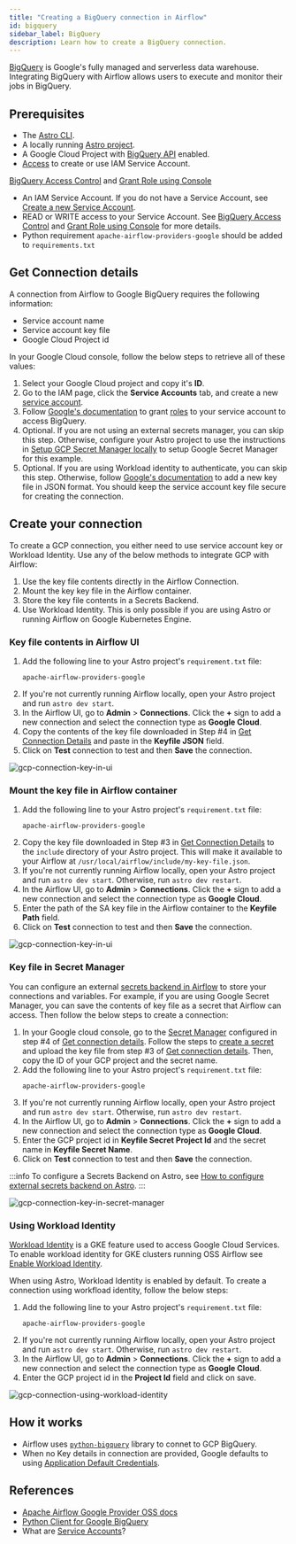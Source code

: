 ```yaml
---
title: "Creating a BigQuery connection in Airflow"
id: bigquery
sidebar_label: BigQuery
description: Learn how to create a BigQuery connection.
---
```


[BigQuery](https://cloud.google.com/bigquery) is Google's fully managed and serverless data warehouse. Integrating BigQuery with Airflow allows users to execute and monitor their jobs in BigQuery.

## Prerequisites
- The [Astro CLI](https://docs.astronomer.io/astro/cli/overview).
- A locally running [Astro project](https://docs.astronomer.io/astro/cli/get-started-cli).
- A Google Cloud Project with [BigQuery API](https://cloud.google.com/bigquery/docs/enable-transfer-service#enable-api) enabled.
- [Access](https://cloud.google.com/iam/docs/manage-access-service-accounts) to create or use IAM Service Account.

 [BigQuery Access Control](https://cloud.google.com/bigquery/docs/access-control) and [Grant Role using Console](https://cloud.google.com/iam/docs/grant-role-console)
- An IAM Service Account. If you do not have a Service Account, see [Create a new Service Account](https://console.cloud.google.com/iam-admin/serviceaccounts/create).
- READ or WRITE access to your Service Account. See [BigQuery Access Control](https://cloud.google.com/bigquery/docs/access-control) and [Grant Role using Console](https://cloud.google.com/iam/docs/grant-role-console) for more details.
- Python requirement `apache-airflow-providers-google` should be added to `requirements.txt`

## Get Connection details

A connection from Airflow to Google BigQuery requires the following information:

- Service account name
- Service account key file
- Google Cloud Project id

In your Google Cloud console, follow the below steps to retrieve all of these values:

1. Select your Google Cloud project and copy it's **ID**.
2. Go to the IAM page, click the **Service Accounts** tab, and create a new [service account](https://console.cloud.google.com/iam-admin/serviceaccounts/create). 
3. Follow [Google's documentation](https://cloud.google.com/iam/docs/grant-role-console) to grant [roles](https://cloud.google.com/bigquery/docs/access-control#bigquery) to your service account to access BigQuery.
4. Optional. If you are not using an external secrets manager, you can skip this step. Otherwise, configure your Astro project to use the instructions in [Setup GCP Secret Manager locally](https://docs.astronomer.io/astro/secrets-backend#set-up-gcp-secret-manager-locally) to setup Google Secret Manager for this example.
5. Optional. If you are using Workload identity to authenticate, you can skip this step. Otherwise, follow [Google's documentation](https://cloud.google.com/iam/docs/keys-create-delete#iam-service-account-keys-create-console) to add a new key file in JSON format. You should keep the service account key file secure for creating the connection.

## Create your connection

To create a GCP connection, you either need to use service account key or Workload Identity. Use any of the below methods to integrate GCP with Airflow:

1. Use the key file contents directly in the Airflow Connection.
2. Mount the key key file in the Airflow container.
3. Store the key file contents in a Secrets Backend.
4. Use Workload Identity. This is only possible if you are using Astro or running Airflow on Google Kubernetes Engine.

### Key file contents in Airflow UI

1. Add the following line to your Astro project's `requirement.txt` file:
    ```
    apache-airflow-providers-google
    ```
2. If you're not currently running Airflow locally, open your Astro project and run `astro dev start`.
3. In the Airflow UI, go to **Admin** > **Connections**. Click the **+** sign to add a new connection and select the connection type as **Google Cloud**.
3. Copy the contents of the key file downloaded in Step #4 in [Get Connection Details](#get-connection-details) and paste in the **Keyfile JSON** field. 
4. Click on **Test** connection to test and then **Save** the connection.

![gcp-connection-key-in-ui](/img/guides/connection-gcp-key-in-ui.png)

### Mount the key file in Airflow container

1. Add the following line to your Astro project's `requirement.txt` file:
    ```
    apache-airflow-providers-google
    ```
2. Copy the key file downloaded in Step #3 in [Get Connection Details](bigquery#get-connection-details) to the `include` directory of your Astro project. This will make it available to your Airflow at `/usr/local/airflow/include/my-key-file.json`.
3. If you're not currently running Airflow locally, open your Astro project and run `astro dev start`. Otherwise, run `astro dev restart`.
4. In the Airflow UI, go to **Admin** > **Connections**. Click the **+** sign to add a new connection and select the connection type as **Google Cloud**.
5. Enter the path of the SA key file in the Airflow container to the **Keyfile Path** field. 
6. Click on **Test** connection to test and then **Save** the connection.

![gcp-connection-key-in-ui](/img/guides/connection-gcp-key-in-ui.png)

### Key file in Secret Manager

You can configure an external [secrets backend in Airflow](https://airflow.apache.org/docs/apache-airflow/2.6.1/administration-and-deployment/security/secrets/secrets-backend/index.html) to store your connections and variables. For example, if you are using Google Secret Manager, you can save the contents of key file as a secret that Airflow can access. Then follow the below steps to create a connection:

1. In your Google cloud console, go to the [Secret Manager](https://console.cloud.google.com/security/secret-manager) configured in step #4 of [Get connection details](#get-connection-details). Follow the steps to [create a secret](https://cloud.google.com/secret-manager/docs/create-secret-quickstart) and upload the key file from step #3 of [Get connection details](#get-connection-details). Then, copy the ID of your GCP project and the secret name.
2. Add the following line to your Astro project's `requirement.txt` file:
    ```
    apache-airflow-providers-google
    ```
3. If you're not currently running Airflow locally, open your Astro project and run `astro dev start`. Otherwise, run `astro dev restart`.
4. In the Airflow UI, go to **Admin** > **Connections**. Click the **+** sign to add a new connection and select the connection type as **Google Cloud**.
5. Enter the GCP project id in **Keyfile Secret Project Id** and the secret name in **Keyfile Secret Name**.
6. Click on **Test** connection to test and then **Save** the connection.

:::info
To configure a Secrets Backend on Astro, see [How to configure external secrets backend on Astro](https://docs.astronomer.io/astro/secrets-backend).
:::

![gcp-connection-key-in-secret-manager](/img/guides/connection-gcp-key-in-secret-manager.png)

### Using Workload Identity

[Workload Identity](https://cloud.google.com/kubernetes-engine/docs/concepts/workload-identity) is a GKE feature used to access Google Cloud Services. To enable workload identity for GKE clusters running OSS Airflow see [Enable Workload Identity](https://cloud.google.com/kubernetes-engine/docs/how-to/workload-identity). 

When using Astro, Workload Identity is enabled by default. To create a connection using workfload identity, follow the below steps:

1. Add the following line to your Astro project's `requirement.txt` file:
    ```
    apache-airflow-providers-google
    ```
2. If you're not currently running Airflow locally, open your Astro project and run `astro dev start`. Otherwise, run `astro dev restart`.
3. In the Airflow UI, go to **Admin** > **Connections**. Click the **+** sign to add a new connection and select the connection type as **Google Cloud**.
4. Enter the GCP project id in the **Project Id** field and click on save.

![gcp-connection-using-workload-identity](/img/guides/connection-gcp-workload-identity.png)

## How it works

- Airflow uses [`python-bigquery`](https://github.com/googleapis/python-bigquery) library to connet to GCP BigQuery.
- When no Key details in connection are provided, Google defaults to using [Application Default Credentials](https://cloud.google.com/docs/authentication/application-default-credentials).

## References

- [Apache Airflow Google Provider OSS docs](https://airflow.apache.org/docs/apache-airflow-providers-google/stable/connections/gcp.html)
- [Python Client for Google BigQuery](https://github.com/googleapis/python-bigquery)
- What are [Service Accounts](https://cloud.google.com/docs/authentication#service-accounts)?